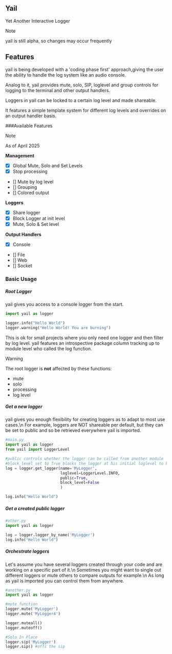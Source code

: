 ## Yail
Yet Another Interactive Logger

> [!NOTE]
> yail is still alpha, so changes may occur frequently 


## Features
yail is being developed with a 'coding phase first' approach,giving the user the ability to handle the log system like an audio console.

Analog to it, yail provides mute, solo, SIP, loglevel and group controls for logging to the terminal and other output handlers.

Loggers in yail can be locked to a certain log level and made shareable.

It features a simple template system for different log levels and overrides on an output handler basis.  

###Available Features 
> [!NOTE]
> As of April 2025

**Management**
- [x] Global Mute, Solo and Set Levels
- [x] Stop processing
- [] Mute by log level
- [] Grouping
- [] Colored output

**Loggers**
- [x] Share logger
- [x] Block Logger at init level
- [x] Mute, Solo & Set level

**Output Handlers**
- [x] Console
- [] File
- [] Web
- [] Socket



### Basic Usage

##### Root Logger
yail gives you access to a console logger from the start.

```python
import yail as logger

logger.info("Hello World")
logger.warning("Hello World! You are burning")
```

This is ok for small projects where you only need one logger and then filter by log level.
yail features an introspective package column tracking up to module level who called the log function.

> [!warning]
> The root logger is **not** affected by these functions: 
> - mute
> - solo 
> - processing
> - log level


##### Get a new logger
yail gives you enough flexibility for creating loggers as to adapt to most use cases.\n
For example, loggers are NOT shareable per default, but they can be set to public and so be retrieved everywhere yail is imported.

```python
#main.py
import yail as logger
from yail import LoggerLevel

#public controls whether the logger can be called from another module
#block_level set to True blocks the logger at his initial loglevel to keep it safe from global level change
log = logger.get_logger(name='MyLogger',  
                        loglevel=LoggerLevel.INFO,
                        public=True, 
                        block_level=False
                        )

log.info("Hello World")
```

##### Get a created public logger
```python
#other.py
import yail as logger

log = logger.logger_by_name('MyLogger')
log.info("Hello World")
```

##### Orchestrate loggers
Let's assume you have several loggers created through your code and are working on a specific part of it.\n
Sometimes you might want to single out different loggers or mute others to compare outputs for example.\n
As long as yail is imported you can control them from anywhere.

```python
#another.py
import yail as logger

#mute function
logger.mute('MyLogger')
logger.mute('MyLogger4')

logger.muteall()
logger.muteoff()

#Solo In Place
logger.sip('MyLogger')
logger.sip() #offs the sip





```


